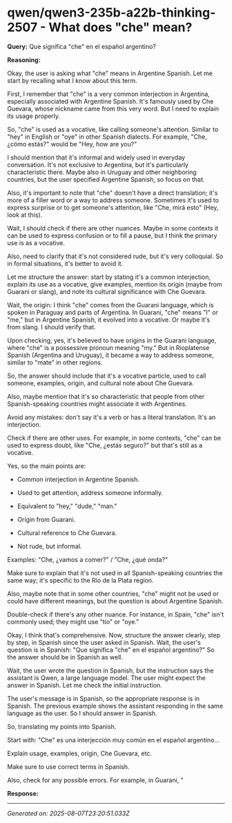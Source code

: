 # qwen/qwen3-235b-a22b-thinking-2507 - What does "che" mean?

**Query:** Que significa "che" en el español argentino?

**Reasoning:**


Okay, the user is asking what "che" means in Argentine Spanish. Let me start by recalling what I know about this term.

First, I remember that "che" is a very common interjection in Argentina, especially associated with Argentine Spanish. It's famously used by Che Guevara, whose nickname came from this very word. But I need to explain its usage properly.

So, "che" is used as a vocative, like calling someone's attention. Similar to "hey" in English or "oye" in other Spanish dialects. For example, "Che, ¿cómo estás?" would be "Hey, how are you?"

I should mention that it's informal and widely used in everyday conversation. It's not exclusive to Argentina, but it's particularly characteristic there. Maybe also in Uruguay and other neighboring countries, but the user specified Argentine Spanish, so focus on that.

Also, it's important to note that "che" doesn't have a direct translation; it's more of a filler word or a way to address someone. Sometimes it's used to express surprise or to get someone's attention, like "Che, mirá esto" (Hey, look at this).

Wait, I should check if there are other nuances. Maybe in some contexts it can be used to express confusion or to fill a pause, but I think the primary use is as a vocative.

Also, need to clarify that it's not considered rude, but it's very colloquial. So in formal situations, it's better to avoid it.

Let me structure the answer: start by stating it's a common interjection, explain its use as a vocative, give examples, mention its origin (maybe from Guarani or slang), and note its cultural significance with Che Guevara.

Wait, the origin: I think "che" comes from the Guarani language, which is spoken in Paraguay and parts of Argentina. In Guarani, "che" means "I" or "me," but in Argentine Spanish, it evolved into a vocative. Or maybe it's from slang. I should verify that.

Upon checking, yes, it's believed to have origins in the Guarani language, where "che" is a possessive pronoun meaning "my." But in Rioplatense Spanish (Argentina and Uruguay), it became a way to address someone, similar to "mate" in other regions.

So, the answer should include that it's a vocative particle, used to call someone, examples, origin, and cultural note about Che Guevara.

Also, maybe mention that it's so characteristic that people from other Spanish-speaking countries might associate it with Argentines.

Avoid any mistakes: don't say it's a verb or has a literal translation. It's an interjection.

Check if there are other uses. For example, in some contexts, "che" can be used to express doubt, like "Che, ¿estás seguro?" but that's still as a vocative.

Yes, so the main points are:

- Common interjection in Argentine Spanish.

- Used to get attention, address someone informally.

- Equivalent to "hey," "dude," "man."

- Origin from Guarani.

- Cultural reference to Che Guevara.

- Not rude, but informal.

Examples: "Che, ¿vamos a comer?" / "Che, ¿qué onda?"

Make sure to explain that it's not used in all Spanish-speaking countries the same way; it's specific to the Río de la Plata region.

Also, maybe note that in some other countries, "che" might not be used or could have different meanings, but the question is about Argentine Spanish.

Double-check if there's any other nuance. For instance, in Spain, "che" isn't commonly used; they might use "tío" or "oye."

Okay, I think that's comprehensive. Now, structure the answer clearly, step by step, in Spanish since the user asked in Spanish. Wait, the user's question is in Spanish: "Que significa "che" en el español argentino?" So the answer should be in Spanish as well.

Wait, the user wrote the question in Spanish, but the instruction says the assistant is Qwen, a large language model. The user might expect the answer in Spanish. Let me check the initial instruction.

The user's message is in Spanish, so the appropriate response is in Spanish. The previous example shows the assistant responding in the same language as the user. So I should answer in Spanish.

So, translating my points into Spanish.

Start with: "Che" es una interjección muy común en el español argentino...

Explain usage, examples, origin, Che Guevara, etc.

Make sure to use correct terms in Spanish.

Also, check for any possible errors. For example, in Guarani, "

**Response:**



---
*Generated on: 2025-08-07T23:20:51.033Z*
